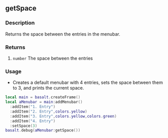## getSpace

### Description

Returns the space between the entries in the menubar.

### Returns

1. `number` The space between the entries

### Usage

* Creates a default menubar with 4 entries, sets the space between them to 3, and prints the current space.

```lua
local main = basalt.createFrame()
local aMenubar = main:addMenubar()
  :addItem("1. Entry")
  :addItem("2. Entry",colors.yellow)
  :addItem("3. Entry",colors.yellow,colors.green)
  :addItem("4. Entry")
  :setSpace(3)
basalt.debug(aMenubar:getSpace())
```

